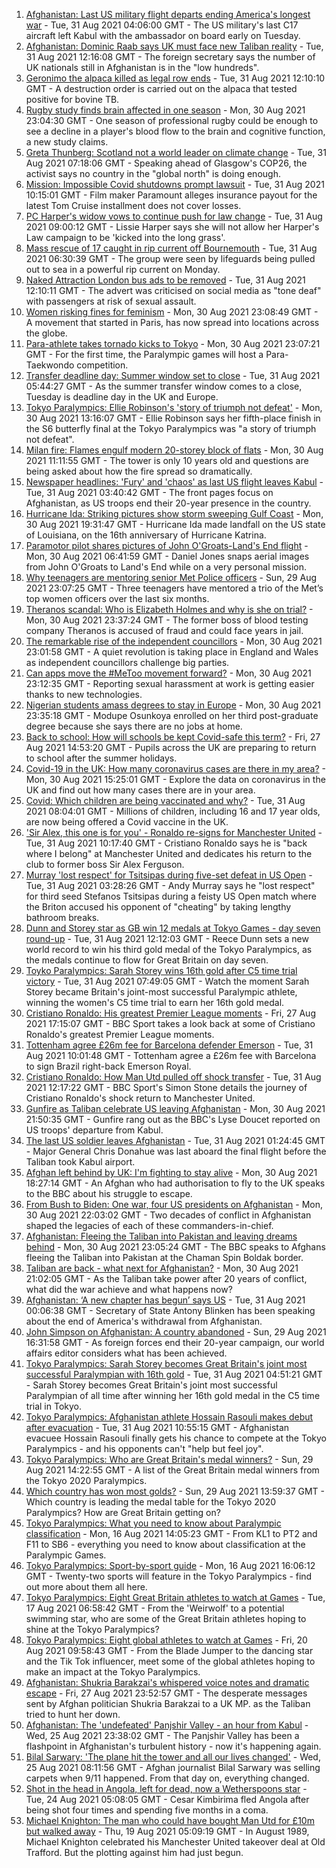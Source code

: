 1. [Afghanistan: Last US military flight departs ending America's longest war](https://www.bbc.co.uk/news/world-asia-58390085?at_medium=RSS&at_campaign=KARANGA) - Tue, 31 Aug 2021 04:06:00 GMT - The US military's last C17 aircraft left Kabul with the ambassador on board early on Tuesday.
2. [Afghanistan: Dominic Raab says UK must face new Taliban reality](https://www.bbc.co.uk/news/uk-58389977?at_medium=RSS&at_campaign=KARANGA) - Tue, 31 Aug 2021 12:16:08 GMT - The foreign secretary says the number of UK nationals still in Afghanistan is in the "low hundreds".
3. [Geronimo the alpaca killed as legal row ends](https://www.bbc.co.uk/news/uk-england-bristol-58255378?at_medium=RSS&at_campaign=KARANGA) - Tue, 31 Aug 2021 12:10:10 GMT - A destruction order is carried out on the alpaca that tested positive for bovine TB.
4. [Rugby study finds brain affected in one season](https://www.bbc.co.uk/sport/rugby-union/58369271?at_medium=RSS&at_campaign=KARANGA) - Mon, 30 Aug 2021 23:04:30 GMT - One season of professional rugby could be enough to see a decline in a player's blood flow to the brain and cognitive function, a new study claims.
5. [Greta Thunberg: Scotland not a world leader on climate change](https://www.bbc.co.uk/news/uk-scotland-58387017?at_medium=RSS&at_campaign=KARANGA) - Tue, 31 Aug 2021 07:18:06 GMT - Speaking ahead of Glasgow's COP26, the activist says no country in the "global north" is doing enough.
6. [Mission: Impossible Covid shutdowns prompt lawsuit](https://www.bbc.co.uk/news/business-58200891?at_medium=RSS&at_campaign=KARANGA) - Tue, 31 Aug 2021 10:15:01 GMT - Film maker Paramount alleges insurance payout for the latest Tom Cruise installment does not cover losses.
7. [PC Harper's widow vows to continue push for law change](https://www.bbc.co.uk/news/uk-england-berkshire-58393735?at_medium=RSS&at_campaign=KARANGA) - Tue, 31 Aug 2021 09:00:12 GMT - Lissie Harper says she will not allow her Harper's Law campaign to be 'kicked into the long grass'.
8. [Mass rescue of 17 caught in rip current off Bournemouth](https://www.bbc.co.uk/news/uk-england-dorset-58391555?at_medium=RSS&at_campaign=KARANGA) - Tue, 31 Aug 2021 06:30:39 GMT - The group were seen by lifeguards being pulled out to sea in a powerful rip current on Monday.
9. [Naked Attraction London bus ads to be removed](https://www.bbc.co.uk/news/uk-england-london-58350075?at_medium=RSS&at_campaign=KARANGA) - Tue, 31 Aug 2021 12:10:11 GMT - The advert was criticised on social media as "tone deaf" with passengers at risk of sexual assault.
10. [Women risking fines for feminism](https://www.bbc.co.uk/news/uk-58322865?at_medium=RSS&at_campaign=KARANGA) - Mon, 30 Aug 2021 23:08:49 GMT - A movement that started in Paris, has now spread into locations across the globe.
11. [Para-athlete takes tornado kicks to Tokyo](https://www.bbc.co.uk/news/disability-58360385?at_medium=RSS&at_campaign=KARANGA) - Mon, 30 Aug 2021 23:07:21 GMT - For the first time, the Paralympic games will host a Para-Taekwondo competition.
12. [Transfer deadline day: Summer window set to close](https://www.bbc.co.uk/sport/football/58356632?at_medium=RSS&at_campaign=KARANGA) - Tue, 31 Aug 2021 05:44:27 GMT - As the summer transfer window comes to a close, Tuesday is deadline day in the UK and Europe.
13. [Tokyo Paralympics: Ellie Robinson's 'story of triumph not defeat'](https://www.bbc.co.uk/sport/disability-sport/58383911?at_medium=RSS&at_campaign=KARANGA) - Mon, 30 Aug 2021 13:16:07 GMT - Ellie Robinson says her fifth-place finish in the S6 butterfly final at the Tokyo Paralympics was "a story of triumph not defeat".
14. [Milan fire: Flames engulf modern 20-storey block of flats](https://www.bbc.co.uk/news/world-europe-58385014?at_medium=RSS&at_campaign=KARANGA) - Mon, 30 Aug 2021 11:11:55 GMT - The tower is only 10 years old and questions are being asked about how the fire spread so dramatically.
15. [Newspaper headlines: 'Fury' and 'chaos' as last US flight leaves Kabul](https://www.bbc.co.uk/news/blogs-the-papers-58389471?at_medium=RSS&at_campaign=KARANGA) - Tue, 31 Aug 2021 03:40:42 GMT - The front pages focus on Afghanistan, as US troops end their 20-year presence in the country.
16. [Hurricane Ida: Striking pictures show storm sweeping Gulf Coast](https://www.bbc.co.uk/news/world-us-canada-58380820?at_medium=RSS&at_campaign=KARANGA) - Mon, 30 Aug 2021 19:31:47 GMT - Hurricane Ida made landfall on the US state of Louisiana, on the 16th anniversary of Hurricane Katrina.
17. [Paramotor pilot shares pictures of John O'Groats-Land's End flight](https://www.bbc.co.uk/news/uk-england-norfolk-58345631?at_medium=RSS&at_campaign=KARANGA) - Mon, 30 Aug 2021 06:41:59 GMT - Daniel Jones snaps aerial images from John O'Groats to Land's End while on a very personal mission.
18. [Why teenagers are mentoring senior Met Police officers](https://www.bbc.co.uk/news/uk-england-london-58351814?at_medium=RSS&at_campaign=KARANGA) - Sun, 29 Aug 2021 23:07:25 GMT - Three teenagers have mentored a trio of the Met’s top women officers over the last six months.
19. [Theranos scandal: Who is Elizabeth Holmes and why is she on trial?](https://www.bbc.co.uk/news/business-58336998?at_medium=RSS&at_campaign=KARANGA) - Mon, 30 Aug 2021 23:37:24 GMT - The former boss of blood testing company Theranos is accused of fraud and could face years in jail.
20. [The remarkable rise of the independent councillors](https://www.bbc.co.uk/news/uk-politics-58244507?at_medium=RSS&at_campaign=KARANGA) - Mon, 30 Aug 2021 23:01:58 GMT - A quiet revolution is taking place in England and Wales as independent councillors challenge big parties.
21. [Can apps move the #MeToo movement forward?](https://www.bbc.co.uk/news/business-58260533?at_medium=RSS&at_campaign=KARANGA) - Mon, 30 Aug 2021 23:12:35 GMT - Reporting sexual harassment at work is getting easier thanks to new technologies.
22. [Nigerian students amass degrees to stay in Europe](https://www.bbc.co.uk/news/world-africa-58319976?at_medium=RSS&at_campaign=KARANGA) - Mon, 30 Aug 2021 23:35:18 GMT - Modupe Osunkoya enrolled on her third post-graduate degree because she says there are no jobs at home.
23. [Back to school: How will schools be kept Covid-safe this term?](https://www.bbc.co.uk/news/education-51643556?at_medium=RSS&at_campaign=KARANGA) - Fri, 27 Aug 2021 14:53:20 GMT - Pupils across the UK are preparing to return to school after the summer holidays.
24. [Covid-19 in the UK: How many coronavirus cases are there in my area?](https://www.bbc.co.uk/news/uk-51768274?at_medium=RSS&at_campaign=KARANGA) - Mon, 30 Aug 2021 15:25:01 GMT - Explore the data on coronavirus in the UK and find out how many cases there are in your area.
25. [Covid: Which children are being vaccinated and why?](https://www.bbc.co.uk/news/health-57888429?at_medium=RSS&at_campaign=KARANGA) - Tue, 31 Aug 2021 08:04:01 GMT - Millions of children, including 16 and 17 year olds, are now being offered a Covid vaccine in the UK.
26. ['Sir Alex, this one is for you' - Ronaldo re-signs for Manchester United](https://www.bbc.co.uk/sport/football/58367537?at_medium=RSS&at_campaign=KARANGA) - Tue, 31 Aug 2021 10:17:40 GMT - Cristiano Ronaldo says he is "back where I belong" at Manchester United and dedicates his return to the club to former boss Sir Alex Ferguson.
27. [Murray 'lost respect' for Tsitsipas during five-set defeat in US Open](https://www.bbc.co.uk/sport/tennis/58389189?at_medium=RSS&at_campaign=KARANGA) - Tue, 31 Aug 2021 03:28:26 GMT - Andy Murray says he "lost respect" for third seed Stefanos Tsitsipas during a feisty US Open match where the Briton accused his opponent of "cheating" by taking lengthy bathroom breaks.
28. [Dunn and Storey star as GB win 12 medals at Tokyo Games - day seven round-up](https://www.bbc.co.uk/sport/disability-sport/58390965?at_medium=RSS&at_campaign=KARANGA) - Tue, 31 Aug 2021 12:12:03 GMT - Reece Dunn sets a new world record to win his third gold medal of the Tokyo Paralympics, as the medals continue to flow for Great Britain on day seven.
29. [Toyko Paralympics: Sarah Storey wins 16th gold after C5 time trial victory](https://www.bbc.co.uk/sport/av/disability-sport/58393461?at_medium=RSS&at_campaign=KARANGA) - Tue, 31 Aug 2021 07:49:05 GMT - Watch the moment Sarah Storey became Britain's joint-most successful Paralympic athlete, winning the women's C5 time trial to earn her 16th gold medal.
30. [Cristiano Ronaldo: His greatest Premier League moments](https://www.bbc.co.uk/sport/av/football/55943500?at_medium=RSS&at_campaign=KARANGA) - Fri, 27 Aug 2021 17:15:07 GMT - BBC Sport takes a look back at some of Cristiano Ronaldo's greatest Premier League moments.
31. [Tottenham agree £26m fee for Barcelona defender Emerson](https://www.bbc.co.uk/sport/football/58394928?at_medium=RSS&at_campaign=KARANGA) - Tue, 31 Aug 2021 10:01:48 GMT - Tottenham agree a £26m fee with Barcelona to sign Brazil right-back Emerson Royal.
32. [Cristiano Ronaldo: How Man Utd pulled off shock transfer](https://www.bbc.co.uk/sport/football/58358834?at_medium=RSS&at_campaign=KARANGA) - Tue, 31 Aug 2021 12:17:22 GMT - BBC Sport's Simon Stone details the journey of Cristiano Ronaldo's shock return to Manchester United.
33. [Gunfire as Taliban celebrate US leaving Afghanistan](https://www.bbc.co.uk/news/world-asia-58389771?at_medium=RSS&at_campaign=KARANGA) - Mon, 30 Aug 2021 21:50:35 GMT - Gunfire rang out as the BBC's Lyse Doucet reported on US troops' departure from Kabul.
34. [The last US soldier leaves Afghanistan](https://www.bbc.co.uk/news/world-us-canada-58390310?at_medium=RSS&at_campaign=KARANGA) - Tue, 31 Aug 2021 01:24:45 GMT - Major General Chris Donahue was last aboard the final flight before the Taliban took Kabul airport.
35. [Afghan left behind by UK: I'm fighting to stay alive](https://www.bbc.co.uk/news/world-asia-58375243?at_medium=RSS&at_campaign=KARANGA) - Mon, 30 Aug 2021 18:27:14 GMT - An Afghan who had authorisation to fly to the UK speaks to the BBC about his struggle to escape.
36. [From Bush to Biden: One war, four US presidents on Afghanistan](https://www.bbc.co.uk/news/world-us-canada-58352128?at_medium=RSS&at_campaign=KARANGA) - Mon, 30 Aug 2021 22:03:02 GMT - Two decades of conflict in Afghanistan shaped the legacies of each of these commanders-in-chief.
37. [Afghanistan: Fleeing the Taliban into Pakistan and leaving dreams behind](https://www.bbc.co.uk/news/world-asia-58380551?at_medium=RSS&at_campaign=KARANGA) - Mon, 30 Aug 2021 23:05:24 GMT - The BBC speaks to Afghans fleeing the Taliban into Pakistan at the Chaman Spin Boldak border.
38. [Taliban are back - what next for Afghanistan?](https://www.bbc.co.uk/news/world-asia-49192495?at_medium=RSS&at_campaign=KARANGA) - Mon, 30 Aug 2021 21:02:05 GMT - As the Taliban take power after 20 years of conflict, what did the war achieve and what happens now?
39. [Afghanistan: ‘A new chapter has begun’ says US](https://www.bbc.co.uk/news/world-us-canada-58389752?at_medium=RSS&at_campaign=KARANGA) - Tue, 31 Aug 2021 00:06:38 GMT - Secretary of State Antony Blinken has been speaking about the end of America's withdrawal from Afghanistan.
40. [John Simpson on Afghanistan: A country abandoned](https://www.bbc.co.uk/news/58377984?at_medium=RSS&at_campaign=KARANGA) - Sun, 29 Aug 2021 16:31:58 GMT - As foreign forces end their 20-year campaign, our world affairs editor considers what has been achieved.
41. [Tokyo Paralympics: Sarah Storey becomes Great Britain's joint most successful Paralympian with 16th gold](https://www.bbc.co.uk/sport/disability-sport/58390957?at_medium=RSS&at_campaign=KARANGA) - Tue, 31 Aug 2021 04:51:21 GMT - Sarah Storey becomes Great Britain's joint most successful Paralympian of all time after winning her 16th gold medal in the C5 time trial in Tokyo.
42. [Tokyo Paralympics: Afghanistan athlete Hossain Rasouli makes debut after evacuation](https://www.bbc.co.uk/sport/disability-sport/58394964?at_medium=RSS&at_campaign=KARANGA) - Tue, 31 Aug 2021 10:55:15 GMT - Afghanistan evacuee Hossain Rasouli finally gets his chance to compete at the Tokyo Paralympics - and his opponents can't "help but feel joy".
43. [Tokyo Paralympics: Who are Great Britain's medal winners?](https://www.bbc.co.uk/sport/disability-sport/58267875?at_medium=RSS&at_campaign=KARANGA) - Sun, 29 Aug 2021 14:22:55 GMT - A list of the Great Britain medal winners from the Tokyo 2020 Paralympics.
44. [Which country has won most golds?](https://www.bbc.co.uk/sport/disability-sport/58267874?at_medium=RSS&at_campaign=KARANGA) - Sun, 29 Aug 2021 13:59:37 GMT - Which country is leading the medal table for the Tokyo 2020 Paralympics? How are Great Britain getting on?
45. [Tokyo Paralympics: What you need to know about Paralympic classification](https://www.bbc.co.uk/sport/disability-sport/57396986?at_medium=RSS&at_campaign=KARANGA) - Mon, 16 Aug 2021 14:05:23 GMT - From KL1 to PT2 and F11 to SB6 - everything you need to know about classification at the Paralympic Games.
46. [Tokyo Paralympics: Sport-by-sport guide](https://www.bbc.co.uk/sport/disability-sport/58228171?at_medium=RSS&at_campaign=KARANGA) - Mon, 16 Aug 2021 16:06:12 GMT - Twenty-two sports will feature in the Tokyo Paralympics - find out more about them all here.
47. [Tokyo Paralympics: Eight Great Britain athletes to watch at Games](https://www.bbc.co.uk/sport/disability-sport/58126396?at_medium=RSS&at_campaign=KARANGA) - Tue, 17 Aug 2021 06:58:42 GMT - From the 'Weirwolf' to a potential swimming star, who are some of the Great Britain athletes hoping to shine at the Tokyo Paralympics?
48. [Tokyo Paralympics: Eight global athletes to watch at Games](https://www.bbc.co.uk/sport/disability-sport/58203418?at_medium=RSS&at_campaign=KARANGA) - Fri, 20 Aug 2021 09:58:43 GMT - From the Blade Jumper to the dancing star and the Tik Tok influencer, meet some of the global athletes hoping to make an impact at the Tokyo Paralympics.
49. [Afghanistan: Shukria Barakzai's whispered voice notes and dramatic escape](https://www.bbc.co.uk/news/world-asia-58345901?at_medium=RSS&at_campaign=KARANGA) - Fri, 27 Aug 2021 23:52:57 GMT - The desperate messages sent by Afghan politician Shukria Barakzai to a UK MP. as the Taliban tried to hunt her down.
50. [Afghanistan: The 'undefeated' Panjshir Valley - an hour from Kabul](https://www.bbc.co.uk/news/world-asia-58329527?at_medium=RSS&at_campaign=KARANGA) - Wed, 25 Aug 2021 23:38:02 GMT - The Panjshir Valley has been a flashpoint in Afghanistan's turbulent history - now it's happening again.
51. [Bilal Sarwary: 'The plane hit the tower and all our lives changed'](https://www.bbc.co.uk/news/world-south-asia-58071592?at_medium=RSS&at_campaign=KARANGA) - Wed, 25 Aug 2021 08:11:56 GMT - Afghan journalist Bilal Sarwary was selling carpets when 9/11 happened. From that day on, everything changed.
52. [Shot in the head in Angola, left for dead, now a Wetherspoons star](https://www.bbc.co.uk/news/uk-58266180?at_medium=RSS&at_campaign=KARANGA) - Tue, 24 Aug 2021 05:08:05 GMT - Cesar Kimbirima fled Angola after being shot four times and spending five months in a coma.
53. [Michael Knighton: The man who could have bought Man Utd for £10m but walked away](https://www.bbc.co.uk/sport/football/58233755?at_medium=RSS&at_campaign=KARANGA) - Thu, 19 Aug 2021 05:09:19 GMT - In August 1989, Michael Knighton celebrated his Manchester United takeover deal at Old Trafford. But the plotting against him had just begun.
